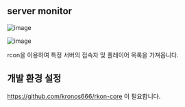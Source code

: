 ## server monitor
![image](https://user-images.githubusercontent.com/29895665/82822054-59c93980-9ecf-11ea-88cc-8ec7c57139c2.png)

![image](https://user-images.githubusercontent.com/29895665/82821924-27b7d780-9ecf-11ea-9f78-f92a88d05db0.png)

rcon을 이용하여 특정 서버의 접속자 및 플레이어 목록을 가져옵니다.

## 개발 환경 설정
https://github.com/kronos666/rkon-core 이 필요합니다.

